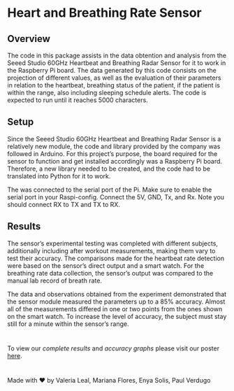 # Heart and Breathing Rate Sensor 

## Overview

The code in this package assists in the data obtention and analysis from the Seeed Studio 60GHz Heartbeat and Breathing Radar Sensor for it to work in the Raspberry Pi board. The data generated by this code consists on the projection of different values, as well as the evaluation of their parameters in relation to the heartbeat, breathing status of the patient, if the patient is within the range, also including sleeping schedule alerts. The code is expected to run until it reaches 5000 characters.

## Setup

Since the Seeed Studio 60GHz Heartbeat and Breathing Radar Sensor is a relatively new module, the code and library provided by the company was followed in Arduino. For this project’s purpose, the board required for the sensor to function and get installed accordingly was a Raspberry Pi board. Therefore, a new library needed to be created, and the code had to be translated into Python for it to work.

The was connected to the serial port of the Pi. Make sure to enable the serial port in your Raspi-config. Connect the 5V, GND, Tx, and Rx. Note you should connect RX to TX and TX to RX.

## Results

The sensor’s experimental testing was completed with different subjects, additionally including after workout measurements, making them vary to test their accuracy. The comparisons made for the heartbeat rate detection were based on the sensor’s direct output and a smart watch. For the breathing rate data collection, the sensor’s output was compared to the manual lab record of breath rate.

The data and observations obtained from the experiment demonstrated that the sensor module measured the parameters up to a 85% accuracy. Almost all of the measurements differed in one or two points from the ones shown on the smart watch. To increase the level of accuracy, the subject must stay still for a minute within the sensor’s range. 
# 
To view our *complete results* and *accuracy graphs* please visit our poster [here](https://drive.google.com/file/d/1cZVY9iUgGnpz2CNg0B3yTOZmMcHKgG9y/view?usp=sharing).

#

Made with ❤️ by  Valeria Leal, Mariana Flores, Enya Solis, Paul Verdugo
